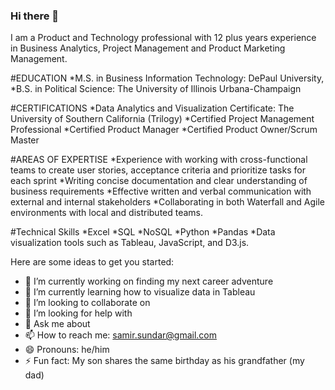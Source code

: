 ### Hi there 👋


I am a Product and Technology professional with 12 plus years experience in Business Analytics, Project Management and Product Marketing Management.

#EDUCATION
*M.S. in Business Information Technology: DePaul University, 
*B.S. in Political Science: The University of Illinois Urbana-Champaign

#CERTIFICATIONS
*Data Analytics and Visualization Certificate: The University of Southern California (Trilogy)
*Certified Project Management Professional
*Certified Product Manager
*Certified Product Owner/Scrum Master 

#AREAS OF EXPERTISE
*Experience with working with cross-functional teams to create user stories, acceptance criteria and prioritize tasks for each sprint
*Writing concise documentation and clear understanding of business requirements
*Effective written and verbal communication with external and internal stakeholders
*Collaborating in both Waterfall and Agile environments with local and distributed teams. 

#Technical Skills 
*Excel
*SQL
*NoSQL
*Python
*Pandas
*Data visualization tools such as Tableau, JavaScript, and D3.js. 

Here are some ideas to get you started:

- 🔭 I’m currently working on finding my next career adventure
- 🌱 I’m currently learning how to visualize data in Tableau
- 👯 I’m looking to collaborate on 
- 🤔 I’m looking for help with 
- 💬 Ask me about 
- 📫 How to reach me: samir.sundar@gmail.com
- 😄 Pronouns: he/him
- ⚡ Fun fact: My son shares the same birthday as his grandfather (my dad)
<!--
**ssundar80/ssundar80** is a ✨ _special_ ✨ repository because its `README.md` (this file) appears on your GitHub profile.


